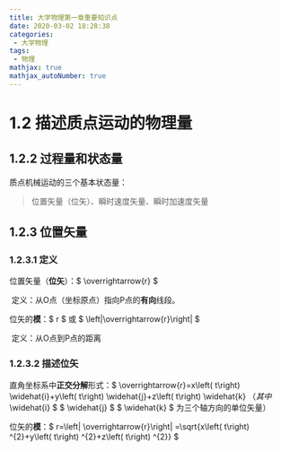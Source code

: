 ```yaml
---
title: 大学物理第一章重要知识点
date: 2020-03-02 18:28:38
categories:
 - 大学物理
tags:
 - 物理
mathjax: true
mathjax_autoNumber: true
---
```


# 1.2 描述质点运动的物理量

## 1.2.2 过程量和状态量

质点机械运动的三个基本状态量：

> 位置矢量（位矢）、瞬时速度矢量、瞬时加速度矢量

## 1.2.3 位置矢量

### 1.2.3.1 定义

位置矢量（**位矢**）：$ \overrightarrow{r} $

​		定义：从O点（坐标原点）指向P点的**有向**线段。

位矢的**模**：$ r $ 或 $ \left|\overrightarrow{r}\right| $

​		定义：从O点到P点的距离

### 1.2.3.2 描述位矢

直角坐标系中**正交分解**形式：$ \overrightarrow{r}=x\left( t\right) \widehat{i}+y\left( t\right) \widehat{j}+z\left( t\right) \widehat{k} $（其中$ \widehat{i} $ $ \widehat{j} $ $ \widehat{k} $ 为三个轴方向的单位矢量）

位矢的**模**：$ r=\left| \overrightarrow{r}\right| =\sqrt{x\left( t\right) ^{2}+y\left( t\right) ^{2}+z\left( t\right) ^{2}} $